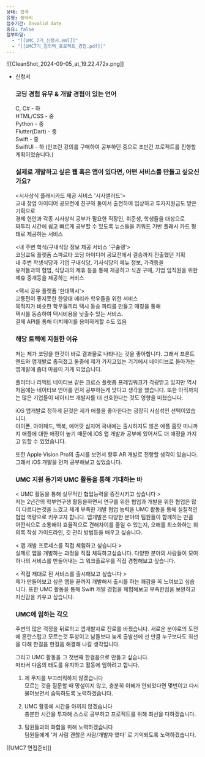 ```yaml
---
상태: 합격
유형: 동아리
접수기간: Invalid date
중요: false
첨부파일:
  - "[[UMC_7기_신청서.eml]]"
  - "[[UMC7기_김의택_프로젝트_경험.pdf]]"
---
```

![[CleanShot_2024-09-05_at_19.22.472x.png]]

- 신청서
    
    ### **코딩 경험 유무 & 개발 경험이 있는 언어**
    
    C, C# - 하  
    HTML/CSS - 중  
    Python - 중  
    Flutter(Dart) - 중  
    Swift - 중  
    SwiftUI - 하 (인프런 강의를 구매하여 공부하던 중으로 조만간 프로젝트를 진행할 계획이었습니다.)  
    
      
    
    ### **실제로 개발하고 싶은 웹 혹은 앱이 있다면, 어떤 서비스를 만들고 싶으신가요?**
    
    <시사상식 플래시카드 제공 서비스 '시사샐러드'>  
    교내 창업 아이디어 공모전에 친구와 둘이서 출전하여 입상하고 투자지원금도 받은 기획으로  
    경제 현안과 각종 시사상식 공부가 필요한 직장인, 취준생, 학생들을 대상으로  
    짜투리 시간에 쉽고 빠르게 공부할 수 있도록 뉴스들을 키워드 기반 플래시 카드 형태로 제공하는 서비스  
    
    <내 주변 학식/구내식당 정보 제공 서비스 '구슐랭'>  
    코딩교육 플랫폼 스파르타 코딩 아이디어 공모전에서 결승까지 진출했던 기획  
    내 주변 학생식당과 기업 구내식당, 기사식당의 메뉴 정보, 가격등을  
    유저들과의 협업, 식당과의 제휴 등을 통해 제공하고 식권 구매, 기업 임직원을 위한 제휴 중개등을 제공하는 서비스  
    
    <택시 공유 플랫폼 '한대택시'>  
    교통편이 좋지못한 한양대 에리카 학우들을 위한 서비스  
    목적지가 비슷한 학우들끼리 택시 동승 파티를 만들고 매칭을 통해  
    택시를 동승하여 택시비용을 낮출수 있는 서비스.  
    결제 API를 통해 더치페이를 용이하게할 수도 있음  
    
      
    
    ### **해당 트랙에 지원한 이유**
    
    저는 제가 코딩을 한것이 바로 결과물로 나타나는 것을 좋아합니다. 그래서 프론트엔드와 앱개발로 좁혀졌고 둘중에 제가 가지고있는 기기에서 네이티브로 돌아가는 앱개발에 좀더 마음이 가게 되었습니다.
    
    플러터나 리액트 네이티브 같은 크로스 플랫폼 프레임워크가 각광받고 있지만 역시 처음에는 네이티브 언어를 먼저 공부하는게 맞다고 생각을 했습니다. 또한 아직까지는 많은 기업들이 네이티브 개발자를 더 선호한다는 것도 영향을 미쳤습니다.
    
    iOS 앱개발로 정하게 된것은 제가 애플을 좋아한다는 굉장히 사심섞인 선택이었습니다.  
    아이폰, 아이패드, 맥북, 에어팟 심지어 국내에는 출시하지도 않은 애플 홈팟 미니까지 애플에 대한 애정이 높기 때문에 iOS 앱 개발과 공부에 있어서도 더 애정을 가지고 임할 수 있었습니다.  
    
    또한 Apple Vision Pro의 출시를 보면서 향후 AR 개발로 전향할 생각이 있습니다. 그래서 iOS 개발을 먼저 공부해보고 싶었습니다.
    
      
    
    ### **UMC 지원 동기와 UMC 활동을 통해 기대하는 바**
    
    < UMC 활동을 통해 실무적인 협업능력을 증진시키고 싶습니다 >  
    저는 2년간의 학부연구생 활동을하면서 연구를 위한 협업과 개발을 위한 협업은 많이 다르다는것을 느꼈고 제게 부족한 개발 협업 능력을 UMC 활동을 통해 실질적인 협업 역량으로 키우고자 합니다. 앱개발은 다양한 분야의 팀원들이 함께하는 만큼 어떤식으로 소통해야 효율적으로 견해차이를 줄일 수 있는지, 오해를 최소화하는 회의록 작성 가이드라인, 깃 관리 방법등을 배우고 싶습니다.  
    
    < 앱 개발 프로세스를 직접 체험하고 싶습니다 >  
    실제로 앱을 개발하는 과정을 직접 체득하고싶습니다. 다양한 분야의 사람들이 모여 하나의 서비스를 만들어내는 그 워크플로우를 직접 경험해보고 싶습니다.  
    
    < 직접 제대로 된 서비스를 출시해보고 싶습니다 >  
    제가 만들어보고 싶은 앱을 끝까지 개발해서 출시를 하는 쾌감을 꼭 느껴보고 싶습니다. 또한 UMC 활동을 통해 Swift 개발 경험을 체험해보고 부족한점을 보완하고 자신감을 키우고 싶습니다.  
    
      
    
    ### **UMC에 임하는 각오**
    
    주변의 많은 걱정을 뒤로하고 앱개발자로 진로를 바꿨습니다. 새로운 분야로의 도전에 혼란스럽고 모르는것 투성이고 남들보다 늦게 출발선에 선 만큼 누구보다도 최선을 다해 한걸음 한걸음 해결해 나갈 생각입니다.
    
    그리고 UMC 활동을 그 첫번째 한걸음으로 만들고 싶습니다.  
    따라서 다음의 태도를 유지하고 활동에 임하려고 합니다.  
    
    1. 제 무지를 부끄러워하지 않겠습니다  
        모르는 것을 질문할 때 망설이지 않고, 충분히 이해가 안되었다면 몇번이고 다시 물어보면서 습득하도록 노력하겠습니다.  
        
    2. UMC 활동에 시간을 아끼지 않겠습니다  
        충분한 시간을 투자해 스스로 공부하고 프로젝트를 위해 최선을 다하겠습니다.  
        
    3. 팀원들과의 화합을 위해 노력하겠습니다  
        팀원들에게 '저 사람 괜찮은 사람/개발자 였다' 로 기억되도록 노력하겠습니다.  
        

[[UMC7 면접준비]]
